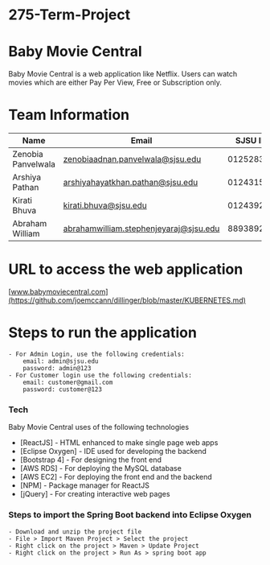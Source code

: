# 275-Term-Project
# Baby Movie Central



Baby Movie Central is a web application like Netflix. Users can watch movies which are either Pay Per View, Free or Subscription only.

# Team Information

  | Name | Email | SJSU ID |
| ------ | ------ |------ |
| Zenobia Panvelwala | zenobiaadnan.panvelwala@sjsu.edu | 012528321 |
| Arshiya Pathan | arshiyahayatkhan.pathan@sjsu.edu | 012431536 |
| Kirati Bhuva | kirati.bhuva@sjsu.edu | 012439206 |
| Abraham William | abrahamwilliam.stephenjeyaraj@sjsu.edu | 8893892 |


# URL to access the web application
[www.babymoviecentral.com](https://github.com/joemccann/dillinger/blob/master/KUBERNETES.md)

# Steps to run the application
    - For Admin Login, use the following credentials:
        email: admin@sjsu.edu
        password: admin@123
    - For Customer login use the following credentials:
        email: customer@gmail.com
        password: customer@123





### Tech

Baby Movie Central uses of the following technologies

* [ReactJS] - HTML enhanced to make single page web apps
* [Eclipse Oxygen] - IDE used for developing the backend
* [Bootstrap 4] - For designing the front end
* [AWS RDS] - For deploying the MySQL database
* [AWS EC2] - For deploying the front end and the backend
* [NPM] - Package manager for ReactJS
* [jQuery] - For creating interactive web pages

### Steps to import the Spring Boot backend into Eclipse Oxygen

    - Download and unzip the project file
    - File > Import Maven Project > Select the project
    - Right click on the project > Maven > Update Project
    - Right click on the project > Run As > spring boot app